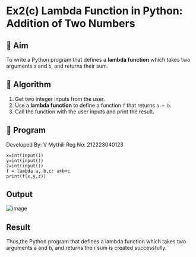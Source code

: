 # Ex2(c) Lambda Function in Python: Addition of Two Numbers

## 🎯 Aim
To write a Python program that defines a **lambda function** which takes two arguments `a` and `b`, and returns their sum.

## 🧠 Algorithm
1. Get two integer inputs from the user.
2. Use a **lambda function** to define a function `f` that returns `a + b`.
3. Call the function with the user inputs and print the result.

## 🧾 Program
Developed By: V Mythili
Reg No: 212223040123

```
x=int(input())
y=int(input()) 
z=int(input())
f = lambda a, b,c: a+b+c
print(f(x,y,z))
```

## Output

![image](https://github.com/user-attachments/assets/5992a97b-fb85-4bb4-8b7b-02a66aeffb39)

## Result

Thus,the Python program that defines a lambda function which takes two arguments a and b, and returns their sum is created successfully.
